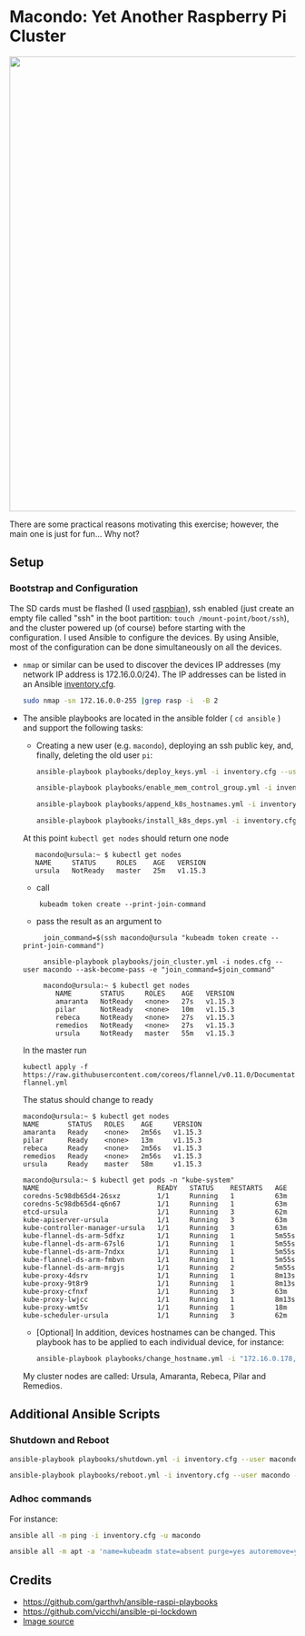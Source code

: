# Macondo: Yet Another Raspberry Pi Cluster

<p align="center">
<img src="images/raspberries.jpg" width="800"> 
</p>

There are some practical reasons motivating this exercise;
however, the main one is just for fun... Why not? 

<!-- <div style="float: right">
<img src="./images/cluster.jpg"  height="250">
</div>
-->


## Setup

### Bootstrap and Configuration

The SD cards must be flashed (I used [raspbian](https://www.raspberrypi.org/documentation/installation/installing-images/linux.md)),
ssh enabled (just create an empty file called "ssh" in the boot partition: `touch /mount-point/boot/ssh`), and the cluster powered up (of course) before starting with the configuration. I used Ansible to configure the devices. By using Ansible, most of the configuration can be done simultaneously on all the devices.

* `nmap` or similar can be used to discover the devices IP addresses (my network IP address is 172.16.0.0/24).  The IP addresses can be listed in an Ansible [inventory.cfg](ansible/inventory.cfg).

    ```bash
    sudo nmap -sn 172.16.0.0-255 |grep rasp -i  -B 2
    ```
* The ansible playbooks are located in the ansible folder ( `cd ansible` ) and support the following tasks:

    * Creating a new user (e.g. `macondo`), deploying an ssh public key, and, finally, deleting the old user `pi`:
    
        ```bash
        ansible-playbook playbooks/deploy_keys.yml -i inventory.cfg --user macondo --ask-pass  -e ssh_key=FULL_PATH_TO_ID_RSA_PUB 

        ansible-playbook playbooks/enable_mem_control_group.yml -i inventory.cfg  --user macondo --ask-become-pass

        ansible-playbook playbooks/append_k8s_hostnames.yml -i inventory.cfg  --user macondo --ask-become-pass -e ansible_hostname

        ansible-playbook playbooks/install_k8s_deps.yml -i inventory.cfg  --user macondo --ask-become-pass
        ```

     At this point `kubectl get nodes` should return one node
     ```shell
        macondo@ursula:~ $ kubectl get nodes
        NAME     STATUS     ROLES    AGE   VERSION
        ursula   NotReady   master   25m   v1.15.3
    ```
    * call 
    ```
        kubeadm token create --print-join-command
    ```
    * pass the result as an argument to 
    ```shell
         join_command=$(ssh macondo@ursula "kubeadm token create --print-join-command")
         
         ansible-playbook playbooks/join_cluster.yml -i nodes.cfg --user macondo --ask-become-pass -e "join_command=$join_command" 

         macondo@ursula:~ $ kubectl get nodes
            NAME       STATUS     ROLES    AGE   VERSION
            amaranta   NotReady   <none>   27s   v1.15.3
            pilar      NotReady   <none>   10m   v1.15.3
            rebeca     NotReady   <none>   27s   v1.15.3
            remedios   NotReady   <none>   27s   v1.15.3
            ursula     NotReady   master   55m   v1.15.3
    ```

    In the master run

    ```
    kubectl apply -f https://raw.githubusercontent.com/coreos/flannel/v0.11.0/Documentation/kube-flannel.yml
    ```

    The status should change to ready

    ```
    macondo@ursula:~ $ kubectl get nodes
    NAME       STATUS   ROLES    AGE     VERSION
    amaranta   Ready    <none>   2m56s   v1.15.3
    pilar      Ready    <none>   13m     v1.15.3
    rebeca     Ready    <none>   2m56s   v1.15.3
    remedios   Ready    <none>   2m56s   v1.15.3
    ursula     Ready    master   58m     v1.15.3

    ```
    
    ```shell
    macondo@ursula:~ $ kubectl get pods -n "kube-system"
    NAME                             READY   STATUS    RESTARTS   AGE
    coredns-5c98db65d4-26sxz         1/1     Running   1          63m
    coredns-5c98db65d4-q6n67         1/1     Running   1          63m
    etcd-ursula                      1/1     Running   3          62m
    kube-apiserver-ursula            1/1     Running   3          63m
    kube-controller-manager-ursula   1/1     Running   3          63m
    kube-flannel-ds-arm-5dfxz        1/1     Running   1          5m55s
    kube-flannel-ds-arm-67sl6        1/1     Running   1          5m55s
    kube-flannel-ds-arm-7ndxx        1/1     Running   1          5m55s
    kube-flannel-ds-arm-fmbvn        1/1     Running   1          5m55s
    kube-flannel-ds-arm-mrgjs        1/1     Running   2          5m55s
    kube-proxy-4dsrv                 1/1     Running   1          8m13s
    kube-proxy-9t8r9                 1/1     Running   1          8m13s
    kube-proxy-cfnxf                 1/1     Running   3          63m
    kube-proxy-lwjcc                 1/1     Running   1          8m13s
    kube-proxy-wmt5v                 1/1     Running   1          18m
    kube-scheduler-ursula            1/1     Running   3          62m

    ```

    * [Optional] In addition, devices hostnames can be changed. This playbook has to be applied to each individual device, for instance:
        
        ```bash
        ansible-playbook playbooks/change_hostname.yml -i "172.16.0.178," --user macondo --ask-become-pass -e hostname=remedios 
        ```

    My cluster nodes are called: Ursula, Amaranta, Rebeca, Pilar and Remedios.

## Additional Ansible Scripts

### Shutdown and Reboot
```bash
ansible-playbook playbooks/shutdown.yml -i inventory.cfg --user macondo --ask-become-pass

ansible-playbook playbooks/reboot.yml -i inventory.cfg --user macondo --ask-become-pass
```

### Adhoc commands

For instance:
```bash
ansible all -m ping -i inventory.cfg -u macondo

ansible all -m apt -a 'name=kubeadm state=absent purge=yes autoremove=yes' --become -i inventory.cfg  --ask-become-pass -u macondo


```

## Credits
- https://github.com/garthvh/ansible-raspi-playbooks
- https://github.com/vicchi/ansible-pi-lockdown
- [Image source](https://www.cuisineaz.com/recettes/tartelettes-aux-framboises-a-la-creme-de-mascarpone-2922.aspx)
